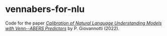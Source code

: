 # vennabers-for-nlu
Code for the paper [*Calibration of Natural Language Understanding Models with Venn--ABERS Predictors*](https://arxiv.org/abs/2205.10586) by P. Giovannotti (2022).
